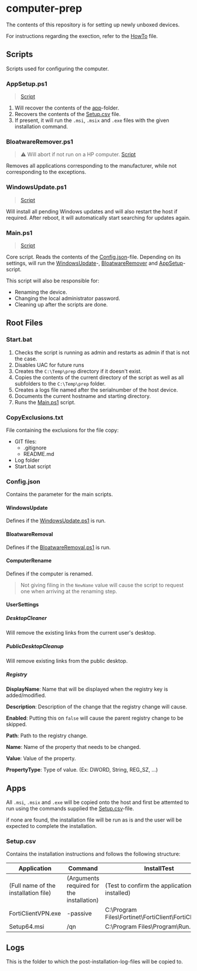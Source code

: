 # computer-prep

The contents of this repository is for setting up newly unboxed devices.

For instructions regarding the exection, refer to the [HowTo](/HowTo.md) file.

## Scripts

Scripts used for configuring the computer.

### AppSetup.ps1

> [Script](/scripts/AppSetup.ps1)

1. Will recover the contents of the [app](/apps/)-folder.
2. Recovers the contents of the [Setup.csv](/apps/Setup.csv) file.
3. If present, it will run the `.msi`, `.msix` and `.exe` files with the given installation command.

### BloatwareRemover.ps1

> :warning: Will abort if not run on a HP computer.
> [Script](/scripts/BloatWareRemover.ps1)

Removes all applications corresponding to the manufacturer, while not corresponding to the exceptions.

### WindowsUpdate.ps1

> [Script](/scripts/WindowsUpdate.ps1)

Will install all pending Windows updates and will also restart the host if required.
After reboot, it will automatically start searching for updates again.

### Main.ps1

> [Script](/scripts/Main.ps1)

Core script.
Reads the contents of the [Config.json](/Config.json)-file.
Depending on its settings, will run the [WindowsUpdate](#windowsupdate)-, [BloatwareRemover](#bloatwareremoverps1) and [AppSetup](#appsetupps1)-script.

This script will also be responsible for:

- Renaming the device.
- Changing the local administrator password.
- Cleaning up after the scripts are done.

## Root Files

### Start.bat

1. Checks the script is running as admin and restarts as admin if that is not the case.
2. Disables UAC for future runs
3. Creates the `C:\Temp\prep` directory if it doesn't exist.
4. Copies the contents of the current directory of the script as well as all subfolders to the `C:\Temp\prep` folder.
5. Creates a logs file named after the serialnumber of the host device.
6. Documents the current hostname and starting directory.
7. Runs the [Main.ps1](/scripts/Main.ps1) script.

### CopyExclusions.txt

File containing the exclusions for the file copy:

- GIT files:
  - .gitignore
  - README.md
- Log folder
- Start.bat script

### Config.json

Contains the parameter for the main scripts.

#### WindowsUpdate

Defines if the [WindowsUpdate.ps1](/scripts/WindowsUpdate.ps1) is run.

#### BloatwareRemoval

Defines if the [BloatwareRemoval.ps1](/scripts/BloatWareRemover.ps1) is run.

#### ComputerRename

Defines if the computer is renamed.
> Not giving filing in the `NewName` value will cause the script to request one when arriving at the renaming step.

#### UserSettings
  
##### DesktopCleaner

Will remove the existing links from the current user's desktop.

##### PublicDesktopCleanup

Will remove existing links from the public desktop.

##### Registry

**DisplayName**: Name that will be displayed when the registry key is added/modified.

**Description**: Description of the change that the registry change will cause.

**Enabled**: Putting this on `false` will cause the parent registry change to be skipped.

**Path**: Path to the registry change.

**Name**: Name of the property that needs to be changed.

**Value**: Value of the property.

**PropertyType**: Type of value. (Ex: DWORD, String, REG_SZ, ...)

## Apps

All `.msi`, `.msix` and `.exe` will be copied onto the host and first be attemted to run using the commands supplied the [Setup.csv](/apps/Setup.csv)-file.

if none are found, the installation file will be run as is and the user will be expected to complete the installation.

### Setup.csv

Contains the installation instructions and follows the following structure:

| Application                          | Command                                   | InstallTest                                           |
|--------------------------------------|-------------------------------------------|-------------------------------------------------------|
| (Full name of the installation file) | (Arguments required for the installation) | (Test to confirm the application is installed)        |
| FortiClientVPN.exe                   | -passive                                  | C:\Program Files\Fortinet\FortiClient\FortiClient.exe |
| Setup64.msi                          | /qn                                       | C:\Program Files\Program\Run.exe                      |

## Logs

This is the folder to which the post-installation-log-files will be copied to.

